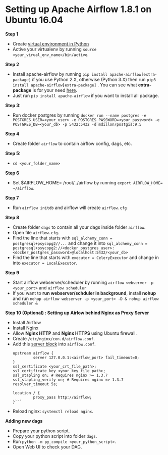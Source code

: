 # Setting up Apache Airflow 1.8.1 on Ubuntu 16.04

**Step 1**	
 - Create [virtual environment in Python](http://docs.python-guide.org/en/latest/dev/virtualenvs/)  
 - Active your virtualenv by running `source <your_virual_env_name>/bin/active`.
			
**Step 2**
- Install apache-airflow by running `pip install apache-airflow[extra-package]` if you use Python 2.X, otherwise (Python 3.X) then run `pip3 install apache-airflow[extra-package]` . You can see what **extra-package** is for your need [here](https://airflow.apache.org/installation.html). 		
- Just run `pip install apache-airflow` if you want to install all package.

**Step 3:**
- Run docker postgres by running `docker run --name postgres -e POSTGRES_USER=<your_user> -e POSTGRES_PASSWORD=<your_password> -e POSTGRES_DB=<your_db> -p 5432:5432 -d mdillon/postgis:9.5`
	
**Step 4**
- Create folder `airflow` to contain airflow config, dags, etc.

**Step 5:**
- `cd <your_folder_name>`

**Step 6**
- Set $AIRFLOW_HOME= /root/../airflow by running `export AIRFLOW_HOME= ~/airflow`.

**Step 7**
- Run `airflow initdb` and airflow will create `airflow.cfg`

**Step 8**
- Create folder `dags` to contain all your dags inside folder `airflow`.
- Open file `airflow.cfg`.
- Find the line that starts with `sql_alchemy_conn = postgresql+psycopg2//...` and change it into `sql_alchemy_conn = postgresql+psycopg2://<docker_postgres_user>:<docker_postgres_password>@localhost:5432/<your_db>`
- Find the line that starts with `executor = CeleryExecutor` and change in into  `executor = LocalExecutor`.

**Step 9**
- Start airflow webserver/scheduler by running `airflow webserver -p <your_port>` and `airflow scheduler`
- If you want to **run webserver/schduler in background**, install **nohup** and run 
`nohup airflow webserver -p <your_port> -D &
nohup airflow scheduler &`
	
**Step 10 (Optional) : Setting up Airlow behind Nginx as Proxy Server**
- Install Airflow
- Install Nginx
- Allow **Nginx HTTP** and **Nginx HTTPS** using Ubuntu firewall.
- Create `/etc/nginx/con.d/airflow.conf`.
- Add this [server block](https://www.digitalocean.com/community/tutorials/understanding-nginx-server-and-location-block-selection-algorithms) into `airflow.conf`.
	```
	upstream airflow {
	         server 127.0.0.1:<airflow_port> fail_timeout=0;
	}
	ssl_certificate <your_crt_file_path>;
	ssl_certificate_key <your_key_file_path>;
	ssl_stapling on; # Requires nginx >= 1.3.7
	ssl_stapling_verify on; # Requires nginx => 1.3.7
	resolver_timeout 5s;

	location / {
			 proxy_pass http://airflow;
	}```

- Reload nginx: `systemctl reload nginx`.

**Adding new dags**
- Prepare your python script.
- Copy your python script into folder `dags`.
- Run `python -m py_compile <your_python_script>`.
- Open Web UI to check your DAG.
